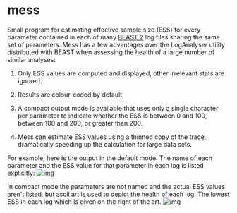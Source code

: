 mess
====

Small program for estimating effective sample size (ESS) for every parameter
contained in each of many [BEAST 2](http://www.beast2.org/) log files sharing
the same set of parameters. Mess has a few advantages over the LogAnalyser
utility distributed with BEAST when assessing the health of a large number of
similar analyses:

1. Only ESS values are computed and displayed, other irrelevant stats are ignored.

2. Results are colour-coded by default.

3. A compact output mode is available that uses only a single character per
   parameter to indicate whether the ESS is between 0 and 100, between 100 and
    200, or greater than 200.

4. Mess can estimate ESS values using a thinned copy of the trace, dramatically
   speeding up the calculation for large data sets.

For example, here is the output in the default mode. The name of each parameter
and the ESS value for that parameter in each log is listed explicitly:
![img](https://github.com/tgvaughan/mess/wiki/images/mess1.png)

In compact mode the parameters are not named and the actual ESS values aren't
listed, but ascii art is used to depict the health of each log.  The lowest ESS
in each log which is given on the right of the art.
![img](https://github.com/tgvaughan/mess/wiki/images/mess2.png)

